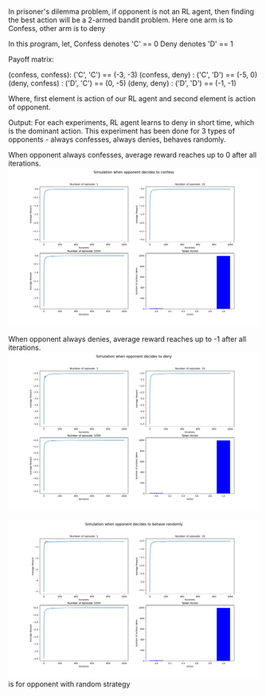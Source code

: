In prisoner's dilemma problem, if opponent is not an RL agent, then finding the best action will be a 2-armed bandit problem. 
Here one arm is to Confess, other arm is to deny

In this program, let,
  Confess denotes 'C' == 0
  Deny denotes    'D' == 1

 Payoff matrix:
  
  (confess, confess): ('C', 'C') == (-3, -3)
  (confess, deny)   : ('C', 'D') == (-5, 0)
  (deny, confess)   : ('D', 'C') == (0, -5)
  (deny, deny)      : ('D', 'D') == (-1, -1)
  
  Where, first element is action of our RL agent and second element is action of opponent.

Output:
  For each experiments, RL agent learns to deny in short time, which is the dominant action.
  This experiment has been done for 3 types of opponents - always confesses, always denies, behaves randomly.

  When opponent always confesses, average reward reaches up to 0 after all iterations. ![See output](./Opponent_confess.png)
  
  When opponent always denies, average reward reaches up to -1 after all iterations. ![See output](./Opponent_denies.png)

  ![Here](./Opponent_random.png) is for opponent with random strategy
